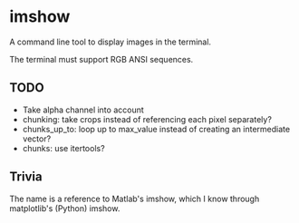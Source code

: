 # imshow

A command line tool to display images in the terminal.

The terminal must support RGB ANSI sequences.

## TODO
* Take alpha channel into account
* chunking: take crops instead of referencing each pixel separately?
* chunks\_up\_to: loop up to max\_value instead of creating an intermediate vector?
* chunks: use itertools?

## Trivia

The name is a reference to Matlab's imshow, which I know through matplotlib's (Python) imshow.

